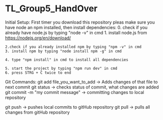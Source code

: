 # TL_Group5_HandOver
Initial Setup:
  First timer you download this repository pleas make sure you have node an npm installed, then install dependencies:
    0. check if you already have node.js by typing "node -v" in cmd
    1. install node.js from https://nodejs.org/en/download/

    2.check if you already installed npm by typing "npm -v" in cmd
    3. install npm by typing "node install npm -g" in cmd

    4. type "npm install" in cmd to install all dependencies

    5. start the project by typing "npm run dev" in cmd
    6. press STRG + C twice to end 


Git Commands:
  git add file_you_want_to_add -> Adds changes of that file to next commit
  git status -> checks status of commit, what changes are added
  git commit -m "my commit message" -> committing changes to local repository
  
  git push -> pushes local commits to gitHub repository
  git pull -> pulls all changes from gitHub repository
